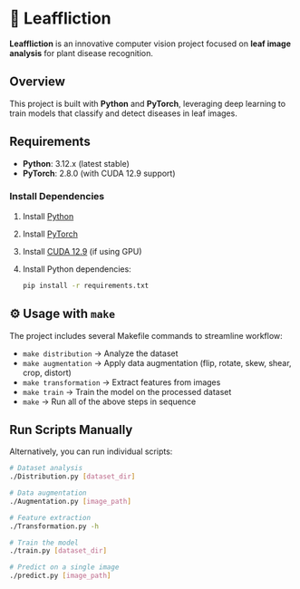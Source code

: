 # 🌿 Leaffliction

**Leaffliction** is an innovative computer vision project focused on **leaf image analysis** for plant disease recognition.

## Overview

This project is built with **Python** and **PyTorch**, leveraging deep learning to train models that classify and detect diseases in leaf images.

## Requirements

* **Python**: 3.12.x (latest stable)
* **PyTorch**: 2.8.0 (with CUDA 12.9 support)

### Install Dependencies

1. Install [Python](https://www.python.org/downloads/)
2. Install [PyTorch](https://pytorch.org/get-started/locally/)
3. Install [CUDA 12.9](https://developer.nvidia.com/cuda-12-9-0-download-archive) (if using GPU)
4. Install Python dependencies:

   ```bash
   pip install -r requirements.txt
   ```

## ⚙️ Usage with `make`

The project includes several Makefile commands to streamline workflow:

* `make distribution` → Analyze the dataset
* `make augmentation` → Apply data augmentation (flip, rotate, skew, shear, crop, distort)
* `make transformation` → Extract features from images
* `make train` → Train the model on the processed dataset
* `make` → Run all of the above steps in sequence

## Run Scripts Manually

Alternatively, you can run individual scripts:

```bash
# Dataset analysis
./Distribution.py [dataset_dir]

# Data augmentation
./Augmentation.py [image_path]

# Feature extraction
./Transformation.py -h

# Train the model
./train.py [dataset_dir]

# Predict on a single image
./predict.py [image_path]
```

